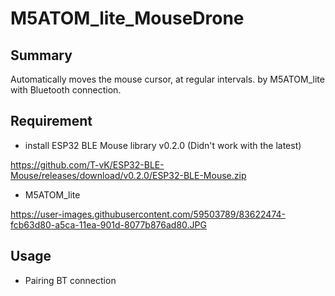 # M5ATOM_lite_MouseDrone

## Summary
Automatically moves the mouse cursor, at regular intervals.
by M5ATOM_lite with Bluetooth connection.

## Requirement

- install ESP32 BLE Mouse library v0.2.0
  (Didn't work with the latest)
  
https://github.com/T-vK/ESP32-BLE-Mouse/releases/download/v0.2.0/ESP32-BLE-Mouse.zip

- M5ATOM_lite

https://user-images.githubusercontent.com/59503789/83622474-fcb63d80-a5ca-11ea-901d-8077b876ad80.JPG



## Usage
- Pairing BT connection
